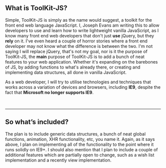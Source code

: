 ## What is ToolKit-JS?
Simple, ToolKit-JS is simply as the name would suggest, a toolkit for the front end web language JavaScript. I, Joseph Evans am writing this to allow developers to use and learn how to write lightweight vanilla JavaScript, as I know many front end web developers that don't just **use** jQuery, but they **rely** on it. I've even heard a couple of horror stories where a front end developer may not know what the difference is between the two. I'm not saying I will replace jQuery, that's not my goal, nor is it the purpose of ToolKit-JS, the **main** purpose of ToolKit-JS is to add a bunch of neat features to your web application. Whether it's expanding on the barebones of JS, by adding functions to what's already there, or creating and implementing data structures, all done in vanilla JavaScript. 

As a web developer, I will try to utilise technologies and techniques that works across a variation of devices and browsers, including **IE9**, despite the fact that **Microsoft no longer supports IE9**. 

<br>
<hr>

## So what’s included?
The plan is to include generic data structures, a bunch of neat global functions, animation, XHR functionality, etc, you name it. Again, as it says above, I plan on implementing all of the functionality to the point where it runs solidly on IE9+. I should also mention that I plan to include a couple of additional features which are partially open to change, such as a wish list implementation and a recently view implementation. 
